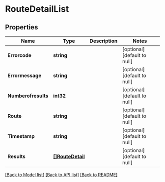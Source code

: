 # RouteDetailList

## Properties
Name | Type | Description | Notes
------------ | ------------- | ------------- | -------------
**Errorcode** | **string** |  | [optional] [default to null]
**Errormessage** | **string** |  | [optional] [default to null]
**Numberofresults** | **int32** |  | [optional] [default to null]
**Route** | **string** |  | [optional] [default to null]
**Timestamp** | **string** |  | [optional] [default to null]
**Results** | [**[]RouteDetail**](RouteDetail.md) |  | [optional] [default to null]

[[Back to Model list]](../README.md#documentation-for-models) [[Back to API list]](../README.md#documentation-for-api-endpoints) [[Back to README]](../README.md)


